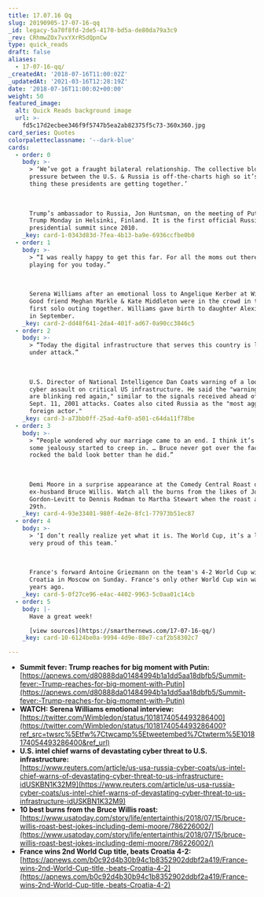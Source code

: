 ```yaml
---
title: 17.07.16 Qq
slug: 20190905-17-07-16-qq
_id: legacy-5a70f8fd-2de5-4170-bd5a-de80da79a3c9
_rev: CRhmwZOx7vxYXrRSdQpnCw
type: quick_reads
draft: false
aliases:
  - 17-07-16-qq/
_createdAt: '2018-07-16T11:00:02Z'
_updatedAt: '2021-03-16T12:28:19Z'
date: '2018-07-16T11:00:02+00:00'
weight: 50
featured_image:
  alt: Quick Reads background image
  url: >-
    fd5c17d2ecbee346f9f5747b5ea2ab82375f5c73-360x360.jpg
card_series: Quotes
colorpaletteclassname: '--dark-blue'
cards:
  - order: 0
    body: >-
      > ‘We’ve got a fraught bilateral relationship. The collective blood
      pressure between the U.S. & Russia is off-the-charts high so it’s a good
      thing these presidents are getting together.’  
        
        
        
      Trump’s ambassador to Russia, Jon Huntsman, on the meeting of Putin &
      Trump Monday in Helsinki, Finland. It is the first official Russian-U.S.
      presidential summit since 2010.
    _key: card-1-0343d83d-7fea-4b13-ba9e-6936ccfbe0b0
  - order: 1
    body: >-
      > “I was really happy to get this far. For all the moms out there, I was
      playing for you today.”  
        
        
        
      Serena Williams after an emotional loss to Angelique Kerber at Wimbledon.
      Good friend Meghan Markle & Kate Middleton were in the crowd in their
      first solo outing together. Williams gave birth to daughter Alexis Olympia
      in September.
    _key: card-2-dd48f641-2da4-401f-ad67-0a90cc3846c5
  - order: 2
    body: >-
      > “Today the digital infrastructure that serves this country is literally
      under attack.”  
        
        
        
      U.S. Director of National Intelligence Dan Coats warning of a looming
      cyber assault on critical US infrastructure. He said the "warning lights
      are blinking red again," similar to the signals received ahead of the
      Sept. 11, 2001 attacks. Coates also cited Russia as the "most aggressive
      foreign actor."
    _key: card-3-a73bb0ff-25ad-4af0-a501-c64da11f78be
  - order: 3
    body: >-
      > “People wondered why our marriage came to an end. I think it’s because
      some jealousy started to creep in. … Bruce never got over the fact that I
      rocked the bald look better than he did.”  
        
        
        
      Demi Moore in a surprise appearance at the Comedy Central Roast of
      ex-husband Bruce Willis. Watch all the burns from the likes of Joseph
      Gordon-Levitt to Dennis Rodman to Martha Stewart when the roast airs July
      29th.
    _key: card-4-93e33401-980f-4e2e-8fc1-77973b51ec87
  - order: 4
    body: >-
      > ‘I don’t really realize yet what it is. The World Cup, it’s a lot. I’m
      very proud of this team.’  
        
        
        
      France's forward Antoine Griezmann on the team's 4-2 World Cup win over
      Croatia in Moscow on Sunday. France's only other World Cup win was 20
      years ago.
    _key: card-5-0f27ce96-e4ac-4402-9963-5c0aa01c14cb
  - order: 5
    body: |-
      Have a great week!

      [view sources](https://smarthernews.com/17-07-16-qq/)
    _key: card-10-6124be0a-9994-4d9e-88e7-caf2b58302c7

---
```

* **Summit fever: Trump reaches for big moment with Putin:**  
[https://apnews.com/d80888da01484994b1a1dd5aa18dbfb5/Summit-fever:-Trump-reaches-for-big-moment-with-Putin](https://apnews.com/d80888da01484994b1a1dd5aa18dbfb5/Summit-fever:-Trump-reaches-for-big-moment-with-Putin)
* **WATCH: Serena Williams emotional interview:**  
[https://twitter.com/Wimbledon/status/1018174054493286400](https://twitter.com/Wimbledon/status/1018174054493286400?ref_src=twsrc%5Etfw%7Ctwcamp%5Etweetembed%7Ctwterm%5E1018174054493286400&ref_url)
* **U.S. intel chief warns of devastating cyber threat to U.S. infrastructure:**  
[https://www.reuters.com/article/us-usa-russia-cyber-coats/us-intel-chief-warns-of-devastating-cyber-threat-to-us-infrastructure-idUSKBN1K32M9](https://www.reuters.com/article/us-usa-russia-cyber-coats/us-intel-chief-warns-of-devastating-cyber-threat-to-us-infrastructure-idUSKBN1K32M9)
* **10 best burns from the Bruce Willis roast:**  
[https://www.usatoday.com/story/life/entertainthis/2018/07/15/bruce-willis-roast-best-jokes-including-demi-moore/786226002/](https://www.usatoday.com/story/life/entertainthis/2018/07/15/bruce-willis-roast-best-jokes-including-demi-moore/786226002/)
* **France wins 2nd World Cup title, beats Croatia 4-2:**  
[https://apnews.com/b0c92d4b30b94c1b8352902ddbf2a419/France-wins-2nd-World-Cup-title,-beats-Croatia-4-2](https://apnews.com/b0c92d4b30b94c1b8352902ddbf2a419/France-wins-2nd-World-Cup-title,-beats-Croatia-4-2)